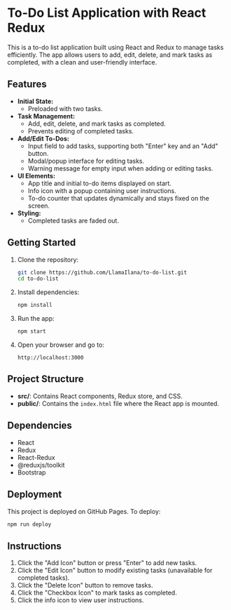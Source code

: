# To-Do List Application with React Redux

This is a to-do list application built using React and Redux to manage tasks efficiently. The app allows users to add, edit, delete, and mark tasks as completed, with a clean and user-friendly interface.

## Features

- **Initial State:**
  - Preloaded with two tasks.
- **Task Management:**
  - Add, edit, delete, and mark tasks as completed.
  - Prevents editing of completed tasks.
- **Add/Edit To-Dos:**
  - Input field to add tasks, supporting both "Enter" key and an "Add" button.
  - Modal/popup interface for editing tasks.
  - Warning message for empty input when adding or editing tasks.
- **UI Elements:**
  - App title and initial to-do items displayed on start.
  - Info icon with a popup containing user instructions.
  - To-do counter that updates dynamically and stays fixed on the screen.
- **Styling:**
  - Completed tasks are faded out.

## Getting Started

1. Clone the repository:
   ```bash
   git clone https://github.com/LlamaIlana/to-do-list.git
   cd to-do-list
   ```
2. Install dependencies:
   ```bash
   npm install
   ```
3. Run the app:
   ```bash
   npm start
   ```
4. Open your browser and go to:
   ```
   http://localhost:3000
   ```

## Project Structure
- **src/**: Contains React components, Redux store, and CSS.
- **public/**: Contains the `index.html` file where the React app is mounted.

## Dependencies
- React
- Redux
- React-Redux
- @reduxjs/toolkit
- Bootstrap

## Deployment
This project is deployed on GitHub Pages. To deploy:
```bash
npm run deploy
```

## Instructions
1. Click the "Add Icon" button or press "Enter" to add new tasks.
2. Click the "Edit Icon" button to modify existing tasks (unavailable for completed tasks).
3. Click the "Delete Icon" button to remove tasks.
4. Click the "Checkbox Icon" to mark tasks as completed.
5. Click the info icon to view user instructions.


